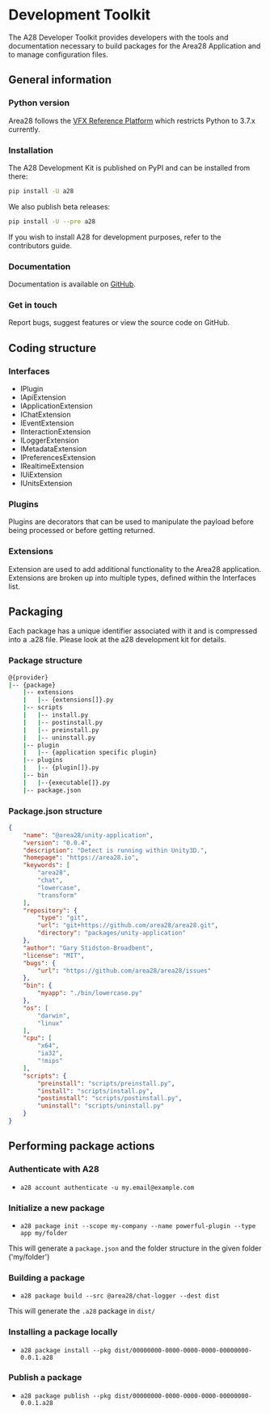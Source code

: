 # Development Toolkit

The A28 Developer Toolkit provides developers with the tools and documentation necessary to build packages for the Area28 Application and to manage configuration files.

## General information

### Python version

Area28 follows the [VFX Reference Platform](https://vfxplatform.com/) which restricts Python to 3.7.x currently.

### Installation
The A28 Development Kit is published on PyPI and can be installed from there:

```sh
pip install -U a28
```

We also publish beta releases:

```sh
pip install -U --pre a28
```

If you wish to install A28 for development purposes, refer to the contributors guide.

### Documentation
Documentation is available on [GitHub](https://area28technologies.github.io/devkit/).

### Get in touch
Report bugs, suggest features or view the source code on GitHub.

## Coding structure

### Interfaces

- IPlugin
- IApiExtension
- IApplicationExtension
- IChatExtension
- IEventExtension
- IInteractionExtension
- ILoggerExtension
- IMetadataExtension
- IPreferencesExtension
- IRealtimeExtension
- IUiExtension
- IUnitsExtension

### Plugins

Plugins are decorators that can be used to manipulate the payload before being processed or before getting returned.

### Extensions

Extension are used to add additional functionality to the Area28 application. Extensions are broken up into multiple types, defined within the Interfaces list.

## Packaging

Each package has a unique identifier associated with it and is compressed into a .a28 file. Please look at the a28 development kit for details.

### Package structure

```sh
@{provider}
|-- {package}
    |-- extensions
    |   |-- {extensions[]}.py
    |-- scripts
    |   |-- install.py
    |   |-- postinstall.py
    |   |-- preinstall.py
    |   |-- uninstall.py
    |-- plugin
    |   |-- {application specific plugin}
    |-- plugins
    |   |-- {plugin[]}.py
    |-- bin
    |   |--{executable[]}.py
    |-- package.json
```

### Package.json structure

```json
{
    "name": "@area28/unity-application",
    "version": "0.0.4",
    "description": "Detect is running within Unity3D.",
    "homepage": "https://area28.io",
    "keywords": [
        "area28",
        "chat",
        "lowercase",
        "transform"
    ],
    "repository": {
        "type": "git",
        "url": "git+https://github.com/area28/area28.git",
        "directory": "packages/unity-application"
    },
    "author": "Gary Stidston-Broadbent",
    "license": "MIT",
    "bugs": {
        "url": "https://github.com/area28/area28/issues"
    },
    "bin": {
        "myapp": "./bin/lowercase.py"
    },
    "os": [
        "darwin",
        "linux"
    ],
    "cpu": [
        "x64",
        "ia32",
        "!mips"
    ],
    "scripts": {
        "preinstall": "scripts/preinstall.py",
        "install": "scripts/install.py",
        "postinstall": "scripts/postinstall.py",
        "uninstall": "scripts/uninstall.py"
    }
}
```

## Performing package actions

### Authenticate with A28

- `a28 account authenticate -u my.email@example.com`

### Initialize a new package

- `a28 package init --scope my-company --name powerful-plugin --type app my/folder`

This will generate a `package.json` and the folder structure in the given folder ('my/folder')

### Building a package

- `a28 package build --src @area28/chat-logger --dest dist`

This will generate the `.a28` package in `dist/`

### Installing a package locally

- `a28 package install --pkg dist/00000000-0000-0000-0000-00000000-0.0.1.a28`

### Publish a package

- `a28 package publish --pkg dist/00000000-0000-0000-0000-00000000-0.0.1.a28`
